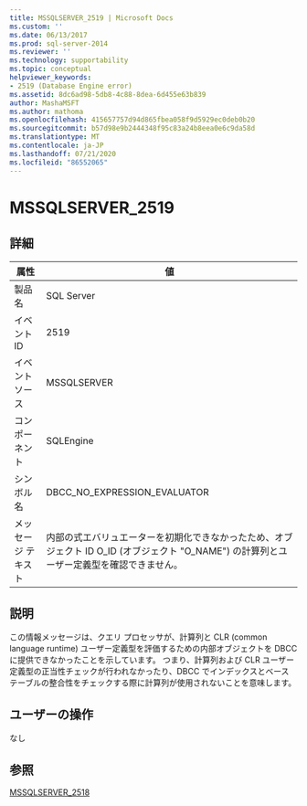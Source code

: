 ```yaml
---
title: MSSQLSERVER_2519 | Microsoft Docs
ms.custom: ''
ms.date: 06/13/2017
ms.prod: sql-server-2014
ms.reviewer: ''
ms.technology: supportability
ms.topic: conceptual
helpviewer_keywords:
- 2519 (Database Engine error)
ms.assetid: 8dc6ad98-5db8-4c88-8dea-6d455e63b839
author: MashaMSFT
ms.author: mathoma
ms.openlocfilehash: 415657757d94d865fbea058f9d5929ec0deb0b20
ms.sourcegitcommit: b57d98e9b2444348f95c83a24b8eea0e6c9da58d
ms.translationtype: MT
ms.contentlocale: ja-JP
ms.lasthandoff: 07/21/2020
ms.locfileid: "86552065"
---
```

# <a name="mssqlserver_2519"></a>MSSQLSERVER_2519
    
## <a name="details"></a>詳細  
  
|属性|値|  
|-|-|  
|製品名|SQL Server|  
|イベント ID|2519|  
|イベント ソース|MSSQLSERVER|  
|コンポーネント|SQLEngine|  
|シンボル名|DBCC_NO_EXPRESSION_EVALUATOR|  
|メッセージ テキスト|内部の式エバリュエーターを初期化できなかったため、オブジェクト ID O_ID (オブジェクト "O_NAME") の計算列とユーザー定義型を確認できません。|  
  
## <a name="explanation"></a>説明  
 この情報メッセージは、クエリ プロセッサが、計算列と CLR (common language runtime) ユーザー定義型を評価するための内部オブジェクトを DBCC に提供できなかったことを示しています。 つまり、計算列および CLR ユーザー定義型の正当性チェックが行われなかったり、DBCC でインデックスとベース テーブルの整合性をチェックする際に計算列が使用されないことを意味します。  
  
## <a name="user-action"></a>ユーザーの操作  
 なし  
  
## <a name="see-also"></a>参照  
 [MSSQLSERVER_2518](mssqlserver-2518-database-engine-error.md)  
  
  
